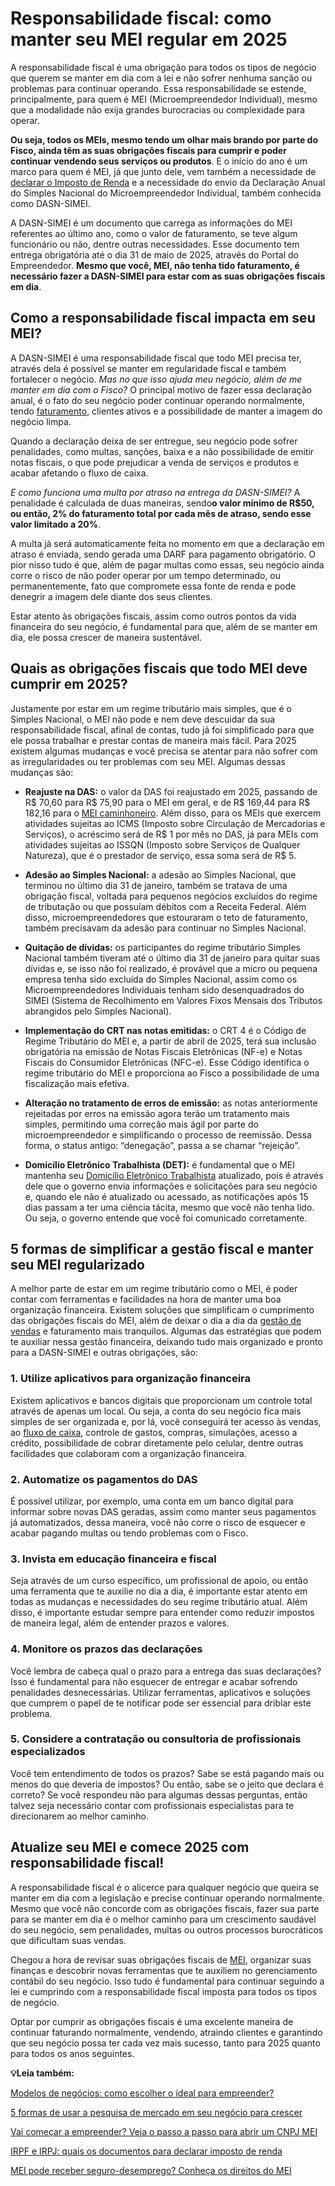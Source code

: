 # Responsabilidade fiscal: como manter seu MEI regular em 2025

A responsabilidade fiscal é uma obrigação para todos os tipos de negócio que querem se manter em dia com a lei e não sofrer nenhuma sanção ou problemas para continuar operando. Essa responsabilidade se estende, principalmente, para quem é MEI (Microempreendedor Individual), mesmo que a modalidade não exija grandes burocracias ou complexidade para operar.

**Ou seja, todos os MEIs, mesmo tendo um olhar mais brando por parte do Fisco, ainda têm as suas obrigações fiscais para cumprir e poder continuar vendendo seus serviços ou produtos**. E o início do ano é um marco para quem é MEI, já que junto dele, vem também a necessidade de [declarar o Imposto de Renda](https://meubolso.mercadopago.com.br/declarar-o-imposto-de-renda-do-negocio-corretamente) e a necessidade do envio da Declaração Anual do Simples Nacional do Microempreendedor Individual, também conhecida como DASN-SIMEI.

A DASN-SIMEI é um documento que carrega as informações do MEI referentes ao último ano, como o valor de faturamento, se teve algum funcionário ou não, dentre outras necessidades. Esse documento tem entrega obrigatória até o dia 31 de maio de 2025, através do Portal do Empreendedor. **Mesmo que você, MEI, não tenha tido faturamento, é necessário fazer a DASN-SIMEI para estar com as suas obrigações fiscais em dia**.

## **Como a responsabilidade fiscal impacta em seu MEI?**

A DASN-SIMEI é uma responsabilidade fiscal que todo MEI precisa ter, através dela é possível se manter em regularidade fiscal e também fortalecer o negócio. *Mas no que isso ajuda meu negócio, além de me manter em dia com o Fisco?* O principal motivo de fazer essa declaração anual, é o fato do seu negócio poder continuar operando normalmente, tendo [faturamento](https://meubolso.mercadopago.com.br/faturamento), clientes ativos e a possibilidade de manter a imagem do negócio limpa.

Quando a declaração deixa de ser entregue, seu negócio pode sofrer penalidades, como multas, sanções, baixa e a não possibilidade de emitir notas fiscais, o que pode prejudicar a venda de serviços e produtos e acabar afetando o fluxo de caixa.

*E como funciona uma multa por atraso na entrega da DASN-SIMEI?* A penalidade é calculada de duas maneiras, sendo**o valor mínimo de R$50, ou então, 2% do faturamento total por cada mês de atraso, sendo esse valor limitado a 20%**.

A multa já será automaticamente feita no momento em que a declaração em atraso é enviada, sendo gerada uma DARF para pagamento obrigatório. O pior nisso tudo é que, além de pagar multas como essas, seu negócio ainda corre o risco de não poder operar por um tempo determinado, ou permanentemente, fato que compromete essa fonte de renda e pode denegrir a imagem dele diante dos seus clientes.

Estar atento às obrigações fiscais, assim como outros pontos da vida financeira do seu negócio, é fundamental para que, além de se manter em dia, ele possa crescer de maneira sustentável.

## **Quais as obrigações fiscais que todo MEI deve cumprir em 2025?**

Justamente por estar em um regime tributário mais simples, que é o Simples Nacional, o MEI não pode e nem deve descuidar da sua responsabilidade fiscal, afinal de contas, tudo já foi simplificado para que ele possa trabalhar e prestar contas de maneira mais fácil. Para 2025 existem algumas mudanças e você precisa se atentar para não sofrer com as irregularidades ou ter problemas com seu MEI. Algumas dessas mudanças são:

- **Reajuste na DAS:** o valor da DAS foi reajustado em 2025, passando de R$ 70,60 para R$ 75,90 para o MEI em geral, e de R$ 169,44 para R$ 182,16 para o [MEI caminhoneiro](https://meubolso.mercadopago.com.br/mei-caminhoneiro). Além disso, para os MEIs que exercem atividades sujeitas ao ICMS (Imposto sobre Circulação de Mercadorias e Serviços), o acréscimo será de R$ 1 por mês no DAS, já para MEIs com atividades sujeitas ao ISSQN (Imposto sobre Serviços de Qualquer Natureza), que é o prestador de serviço, essa soma será de R$ 5.

- **Adesão ao Simples Nacional:** a adesão ao Simples Nacional, que terminou no último dia 31 de janeiro, também se tratava de uma obrigação fiscal, voltada para pequenos negócios excluídos do regime de tributação ou que possuíam débitos com a Receita Federal. Além disso, microempreendedores que estouraram o teto de faturamento, também precisavam da adesão para continuar no Simples Nacional.

- **Quitação de dívidas:** os participantes do regime tributário Simples Nacional também tiveram até o último dia 31 de janeiro para quitar suas dívidas e, se isso não foi realizado, é provável que a micro ou pequena empresa tenha sido excluída do Simples Nacional, assim como os Microempreendedores Individuais tenham sido desenquadrados do SIMEI (Sistema de Recolhimento em Valores Fixos Mensais dos Tributos abrangidos pelo Simples Nacional).

- **Implementação do CRT nas notas emitidas:** o CRT 4 é o Código de Regime Tributário do MEI e, a partir de abril de 2025, terá sua inclusão obrigatória na emissão de Notas Fiscais Eletrônicas (NF-e) e Notas Fiscais do Consumidor Eletrônicas (NFC-e). Esse Código identifica o regime tributário do MEI e proporciona ao Fisco a possibilidade de uma fiscalização mais efetiva.

- **Alteração no tratamento de erros de emissão:** as notas anteriormente rejeitadas por erros na emissão agora terão um tratamento mais simples, permitindo uma correção mais ágil por parte do microempreendedor e simplificando o processo de reemissão. Dessa forma, o status antigo: “denegação”, passa a se chamar “rejeição”.

- **Domicílio Eletrônico Trabalhista (DET):** é fundamental que o MEI mantenha seu [Domicílio Eletrônico Trabalhista](https://meubolso.mercadopago.com.br/domicilio-eletronico-trabalhista-det-para-mei) atualizado, pois é através dele que o governo envia informações e solicitações para seu negócio e, quando ele não é atualizado ou acessado, as notificações após 15 dias passam a ter uma ciência tácita, mesmo que você não tenha lido. Ou seja, o governo entende que você foi comunicado corretamente.

## **5 formas de simplificar a gestão fiscal e manter seu MEI regularizado**

A melhor parte de estar em um regime tributário como o MEI, é poder contar com ferramentas e facilidades na hora de manter uma boa organização financeira. Existem soluções que simplificam o cumprimento das obrigações fiscais do MEI, além de deixar o dia a dia da [gestão de vendas](https://meubolso.mercadopago.com.br/gestao-de-vendas-em-festas-de-final-do-ano) e faturamento mais tranquilos. Algumas das estratégias que podem te auxiliar nessa gestão financeira, deixando tudo mais organizado e pronto para a DASN-SIMEI e outras obrigações, são:

### **1. Utilize aplicativos para organização financeira**

Existem aplicativos e bancos digitais que proporcionam um controle total através de apenas um local. Ou seja, a conta do seu negócio fica mais simples de ser organizada e, por lá, você conseguirá ter acesso às vendas, ao [fluxo de caixa](https://meubolso.mercadopago.com.br/fluxo-de-caixa), controle de gastos, compras, simulações, acesso a crédito, possibilidade de cobrar diretamente pelo celular, dentre outras facilidades que colaboram com a organização financeira.

### **2. Automatize os pagamentos do DAS**

É possível utilizar, por exemplo, uma conta em um banco digital para informar sobre novas DAS geradas, assim como manter seus pagamentos já automatizados, dessa maneira, você não corre o risco de esquecer e acabar pagando multas ou tendo problemas com o Fisco.

### **3. Invista em educação financeira e fiscal**

Seja através de um curso específico, um profissional de apoio, ou então uma ferramenta que te auxilie no dia a dia, é importante estar atento em todas as mudanças e necessidades do seu regime tributário atual. Além disso, é importante estudar sempre para entender como reduzir impostos de maneira legal, além de entender prazos e valores.

### **4. Monitore os prazos das declarações**

Você lembra de cabeça qual o prazo para a entrega das suas declarações? Isso é fundamental para não esquecer de entregar e acabar sofrendo penalidades desnecessárias. Utilizar ferramentas, aplicativos e soluções que cumprem o papel de te notificar pode ser essencial para driblar este problema.

### **5. Considere a contratação ou consultoria de profissionais especializados**

Você tem entendimento de todos os prazos? Sabe se está pagando mais ou menos do que deveria de impostos? Ou então, sabe se o jeito que declara é correto? Se você respondeu não para algumas dessas perguntas, então talvez seja necessário contar com profissionais especialistas para te direcionarem ao melhor caminho.

## **Atualize seu MEI e comece 2025 com responsabilidade fiscal!**

A responsabilidade fiscal é o alicerce para qualquer negócio que queira se manter em dia com a legislação e precise continuar operando normalmente. Mesmo que você não concorde com as obrigações fiscais, fazer sua parte para se manter em dia é o melhor caminho para um crescimento saudável do seu negócio, sem penalidades, multas ou outros processos burocráticos que dificultam suas vendas.

Chegou a hora de revisar suas obrigações fiscais de [MEI](https://meubolso.mercadopago.com.br/mei-pode-ter-funcionario), organizar suas finanças e descobrir novas ferramentas que te auxiliem no gerenciamento contábil do seu negócio. Isso tudo é fundamental para continuar seguindo a lei e cumprindo com a responsabilidade fiscal imposta para todos os tipos de negócio.

Optar por cumprir as obrigações fiscais é uma excelente maneira de continuar faturando normalmente, vendendo, atraindo clientes e garantindo que seu negócio possa ter cada vez mais sucesso, tanto para 2025 quanto para todos os anos seguintes.

**💡Leia também:**

[Modelos de negócios: como escolher o ideal para empreender?](https://meubolso.mercadopago.com.br/modelos-de-negocios-para-quem-vai-come%C3%A7ar-a-empreender)

[5 formas de usar a pesquisa de mercado em seu negócio para crescer](https://meubolso.mercadopago.com.br/pesquisa-de-mercado-para-seu-negocio)

[Vai começar a empreender? Veja o passo a passo para abrir um CNPJ MEI](https://meubolso.mercadopago.com.br/como-abrir-um-cnpj-mei)

[IRPF e IRPJ: quais os documentos para declarar imposto de renda](https://meubolso.mercadopago.com.br/documentos-para-declarar-imposto-de-renda-irpf-irpj)

[MEI pode receber seguro-desemprego? Conheça os direitos do MEI](https://meubolso.mercadopago.com.br/direitos-do-mei-seguro-desemprego)